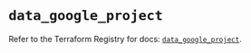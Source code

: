 # `data_google_project`

Refer to the Terraform Registry for docs: [`data_google_project`](https://registry.terraform.io/providers/hashicorp/google/6.6.0/docs/data-sources/project).

